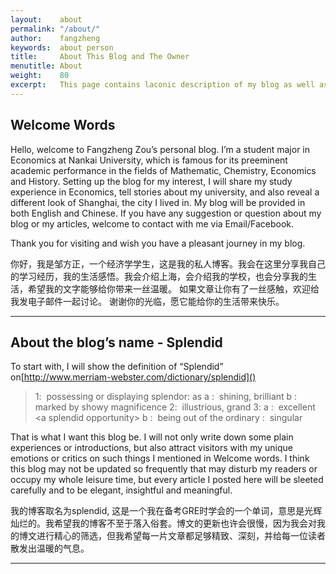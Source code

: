 ```yaml
---
layout:    about
permalink: "/about/"
author:    fangzheng
keywords:  about person 
title:     About This Blog and The Owner
menutitle: About
weight:    80
excerpt:   This page contains laconic description of my blog as well as myself.
---
```


## Welcome Words

Hello, welcome to Fangzheng Zou’s personal blog. I’m a student major in Economics at Nankai University, which is famous for its preeminent academic performance in the fields of Mathematic, Chemistry, Economics and History. Setting up the blog for my interest, I will share my study experience in Economics, tell stories about my university, and also reveal a different look of Shanghai, the city I lived in. My blog will be provided in both English and Chinese. If you have any suggestion or question about my blog or my articles, welcome to contact with me via Email/Facebook.

Thank you for visiting and wish you have a pleasant journey in my blog.

你好，我是邹方正，一个经济学学生，这是我的私人博客。我会在这里分享我自己的学习经历，我的生活感悟。我会介绍上海，会介绍我的学校，也会分享我的生活，希望我的文字能够给你带来一丝温暖。
如果文章让你有了一丝感触，欢迎给我发电子邮件一起讨论。
谢谢你的光临，愿它能给你的生活带来快乐。


---

## About the blog’s name - Splendid

To start with, I will show the definition of “Splendid” on[http://www.merriam-webster.com/dictionary/splendid]()
> 1:  possessing or displaying splendor: as                                                              a :  shining, brilliant                                                                                                   b :  marked by showy magnificence                                                                       2:  illustrious, grand                                                                                                         3: a :  excellent \<a splendid opportunity\>                                                                       b :  being out of the ordinary :  singular

That is what I want this blog be. I will not only write down some plain experiences or introductions, but also attract visitors with my unique emotions or critics on  such things I mentioned in Welcome words. I think this blog may not be updated so frequently that may disturb my readers or occupy my whole leisure time, but every article I posted here will be sleeted carefully and to be elegant, insightful and meaningful.

我的博客取名为splendid, 这是一个我在备考GRE时学会的一个单词，意思是光辉灿烂的。我希望我的博客不至于落入俗套。博文的更新也许会很慢，因为我会对我的博文进行精心的筛选，但我希望每一片文章都足够精致、深刻，并给每一位读者散发出温暖的气息。

---


